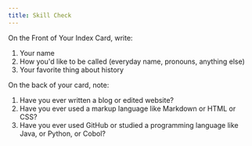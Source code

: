 ```yaml
---
title: Skill Check
---
```


On the Front of Your Index Card, write:
  1. Your name  
  2. How you'd like to be called (everyday name, pronouns, anything else)  
  3. Your favorite thing about history  

On the back of your card, note:

  1. Have you ever written a blog or edited website?  
  2. Have you ever used a markup language like Markdown or HTML or CSS?  
  3. Have you ever used GitHub or studied a programming language like Java, or Python, or Cobol?  
